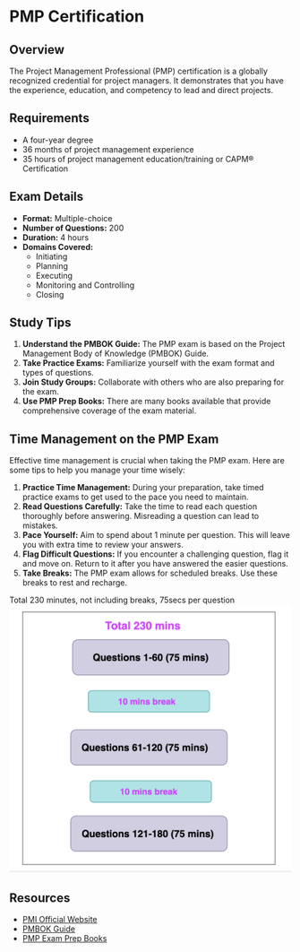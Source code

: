 # PMP Certification

## Overview
The Project Management Professional (PMP) certification is a globally recognized credential for project managers. It demonstrates that you have the experience, education, and competency to lead and direct projects.

## Requirements
- A four-year degree
- 36 months of project management experience
- 35 hours of project management education/training or CAPM® Certification

## Exam Details
- **Format:** Multiple-choice
- **Number of Questions:** 200
- **Duration:** 4 hours
- **Domains Covered:**
    - Initiating
    - Planning
    - Executing
    - Monitoring and Controlling
    - Closing

## Study Tips
1. **Understand the PMBOK Guide:** The PMP exam is based on the Project Management Body of Knowledge (PMBOK) Guide.
2. **Take Practice Exams:** Familiarize yourself with the exam format and types of questions.
3. **Join Study Groups:** Collaborate with others who are also preparing for the exam.
4. **Use PMP Prep Books:** There are many books available that provide comprehensive coverage of the exam material.


## Time Management on the PMP Exam

Effective time management is crucial when taking the PMP exam. Here are some tips to help you manage your time wisely:

1. **Practice Time Management:** During your preparation, take timed practice exams to get used to the pace you need to maintain.
2. **Read Questions Carefully:** Take the time to read each question thoroughly before answering. Misreading a question can lead to mistakes.
3. **Pace Yourself:** Aim to spend about 1 minute per question. This will leave you with extra time to review your answers.
4. **Flag Difficult Questions:** If you encounter a challenging question, flag it and move on. Return to it after you have answered the easier questions.
5. **Take Breaks:** The PMP exam allows for scheduled breaks. Use these breaks to rest and recharge.

Total 230 minutes, not including breaks, 75secs per question 
![Time Management](assets/pmp-exam-time-management.png)

## Resources
- [PMI Official Website](https://www.pmi.org/)
- [PMBOK Guide](https://www.pmi.org/pmbok-guide-standards/foundational/pmbok)
- [PMP Exam Prep Books](https://www.pmi.org/certifications/project-management-pmp/earn-the-pmp/pmp-exam-preparation)

